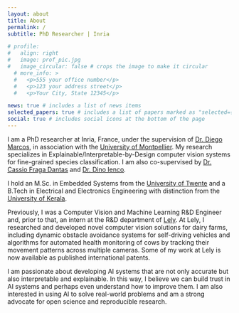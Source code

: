 ```yaml
---
layout: about
title: About
permalink: /
subtitle: PhD Researcher | Inria

# profile:
#   align: right
#   image: prof_pic.jpg
#   image_circular: false # crops the image to make it circular
  # more_info: >
  #   <p>555 your office number</p>
  #   <p>123 your address street</p>
  #   <p>Your City, State 12345</p>

news: true # includes a list of news items
selected_papers: true # includes a list of papers marked as "selected={true}"
social: true # includes social icons at the bottom of the page
---
```


I am a PhD researcher at Inria, France, under the supervision of [Dr. Diego Marcos](https://scholar.google.com/citations?user=IUqydU0AAAAJ), in association with the [University of Montpellier](https://www.umontpellier.fr/). My research specializes in Explainable/Interpretable-by-Design computer vision systems for fine-grained species classification. I am also co-supervised by [Dr. Cassio Fraga Dantas](https://scholar.google.com/citations?user=YgcZQpgAAAAJ) and [Dr. Dino Ienco](https://scholar.google.com/citations?user=C8zfH3kAAAAJ).

I hold an M.Sc. in Embedded Systems from the [University of Twente](https://www.utwente.nl/en/) and a B.Tech in Electrical and Electronics Engineering with distinction from the [University of Kerala](https://www.keralauniversity.ac.in/).

Previously, I was a Computer Vision and Machine Learning R&D Engineer and, prior to that, an intern at the R&D department of [Lely](https://www.lely.com/en/). At Lely, I researched and developed novel computer vision solutions for dairy farms, including dynamic obstacle avoidance systems for self-driving vehicles and algorithms for automated health monitoring of cows by tracking their movement patterns across multiple cameras. Some of my work at Lely is now available as published international patents.

I am passionate about developing AI systems that are not only accurate but also interpretable and explainable. In this way, I believe we can build trust in AI systems and perhaps even understand how to improve them. I am also interested in using AI to solve real-world problems and am a strong advocate for open science and reproducible research.


